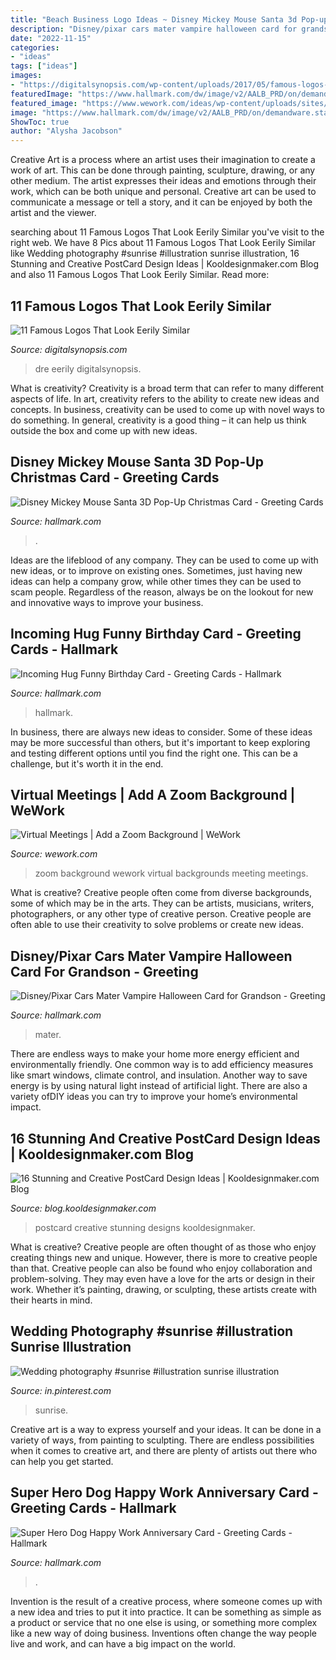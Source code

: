 ```yaml
---
title: "Beach Business Logo Ideas ~ Disney Mickey Mouse Santa 3d Pop-up Christmas Card"
description: "Disney/pixar cars mater vampire halloween card for grandson"
date: "2022-11-15"
categories:
- "ideas"
tags: ["ideas"]
images:
- "https://digitalsynopsis.com/wp-content/uploads/2017/05/famous-logos-that-look-similar-2-768x431.jpg"
featuredImage: "https://www.hallmark.com/dw/image/v2/AALB_PRD/on/demandware.static/-/Sites-hallmark-master/default/dw4f3a6936/images/finished-goods/products/349ZZB3741/Flying-Cat-Hug-Funny-Birthday-Card_349ZZB3741_04.jpg?sw=1920"
featured_image: "https://www.wework.com/ideas/wp-content/uploads/sites/4/2020/04/WeWork_LeatherPhoneBooth-1440x810.jpg"
image: "https://www.hallmark.com/dw/image/v2/AALB_PRD/on/demandware.static/-/Sites-hallmark-master/default/dw4f3a6936/images/finished-goods/products/349ZZB3741/Flying-Cat-Hug-Funny-Birthday-Card_349ZZB3741_04.jpg?sw=1920"
ShowToc: true
author: "Alysha Jacobson"
---
```



Creative Art is a process where an artist uses their imagination to create a work of art. This can be done through painting, sculpture, drawing, or any other medium. The artist expresses their ideas and emotions through their work, which can be both unique and personal. Creative art can be used to communicate a message or tell a story, and it can be enjoyed by both the artist and the viewer.

	

		
searching about 11 Famous Logos That Look Eerily Similar you've visit to the right web. We have 8 Pics about 11 Famous Logos That Look Eerily Similar like Wedding photography #sunrise #illustration sunrise illustration, 16 Stunning and Creative PostCard Design Ideas | Kooldesignmaker.com Blog and also 11 Famous Logos That Look Eerily Similar. Read more:
		
    
## 11 Famous Logos That Look Eerily Similar

<img loading=lazy src="https://digitalsynopsis.com/wp-content/uploads/2017/05/famous-logos-that-look-similar-2-768x431.jpg" onerror="this.onerror=null;this.src='https://tse4.mm.bing.net/th?id=OIP.xInc8TKVJx0zmHjp7Eku6gHaEK&amp;pid=15.1';" alt="11 Famous Logos That Look Eerily Similar">

_Source: digitalsynopsis.com_

>dre eerily digitalsynopsis. 

	

What is creativity?
Creativity is a broad term that can refer to many different aspects of life. In art, creativity refers to the ability to create new ideas and concepts. In business, creativity can be used to come up with novel ways to do something. In general, creativity is a good thing – it can help us think outside the box and come up with new ideas.

    
## Disney Mickey Mouse Santa 3D Pop-Up Christmas Card - Greeting Cards

<img loading=lazy src="https://www.hallmark.com/dw/image/v2/AALB_PRD/on/demandware.static/-/Sites-hallmark-master/default/dw39aedbd9/images/finished-goods/Mickey-Mouse-Santa-Stripes-3D-PopUp-Christmas-Card_1499IXC1099_03.jpg?sw=1920" onerror="this.onerror=null;this.src='https://tse3.mm.bing.net/th?id=OIP.63l5_O7fBy4n8eBQJdNBGAHaHa&amp;pid=15.1';" alt="Disney Mickey Mouse Santa 3D Pop-Up Christmas Card - Greeting Cards">

_Source: hallmark.com_

>. 

	

Ideas are the lifeblood of any company. They can be used to come up with new ideas, or to improve on existing ones. Sometimes, just having new ideas can help a company grow, while other times they can be used to scam people. Regardless of the reason, always be on the lookout for new and innovative ways to improve your business.

    
## Incoming Hug Funny Birthday Card - Greeting Cards - Hallmark

<img loading=lazy src="https://www.hallmark.com/dw/image/v2/AALB_PRD/on/demandware.static/-/Sites-hallmark-master/default/dw4f3a6936/images/finished-goods/products/349ZZB3741/Flying-Cat-Hug-Funny-Birthday-Card_349ZZB3741_04.jpg?sw=1920" onerror="this.onerror=null;this.src='https://tse3.mm.bing.net/th?id=OIP.eG8PxbxUwm3HdNNFW7ddCQHaHa&amp;pid=15.1';" alt="Incoming Hug Funny Birthday Card - Greeting Cards - Hallmark">

_Source: hallmark.com_

>hallmark. 

	

In business, there are always new ideas to consider. Some of these ideas may be more successful than others, but it's important to keep exploring and testing different options until you find the right one. This can be a challenge, but it's worth it in the end.

    
## Virtual Meetings | Add A Zoom Background | WeWork

<img loading=lazy src="https://www.wework.com/ideas/wp-content/uploads/sites/4/2020/04/WeWork_LeatherPhoneBooth-1440x810.jpg" onerror="this.onerror=null;this.src='https://tse4.mm.bing.net/th?id=OIP.ecAEQ-Y9f68NIPs1-PWmTwHaEK&amp;pid=15.1';" alt="Virtual Meetings | Add a Zoom Background | WeWork">

_Source: wework.com_

>zoom background wework virtual backgrounds meeting meetings. 

	

What is creative?
Creative people often come from diverse backgrounds, some of which may be in the arts. They can be artists, musicians, writers, photographers, or any other type of creative person. Creative people are often able to use their creativity to solve problems or create new ideas.

    
## Disney/Pixar Cars Mater Vampire Halloween Card For Grandson - Greeting

<img loading=lazy src="https://www.hallmark.com/dw/image/v2/AALB_PRD/on/demandware.static/-/Sites-hallmark-master/default/dw149b734a/images/finished-goods/DisneyPixar-Cars-Mater-Vampire-Grandson-Halloween-Card_200HV2335_04.jpg?sw=1200&amp;sh=1200&amp;sm=fit" onerror="this.onerror=null;this.src='https://tse4.mm.bing.net/th?id=OIP.0-9R-vyQ4obPjoDUxKdjTwHaHa&amp;pid=15.1';" alt="Disney/Pixar Cars Mater Vampire Halloween Card for Grandson - Greeting">

_Source: hallmark.com_

>mater. 

	

There are endless ways to make your home more energy efficient and environmentally friendly. One common way is to add efficiency measures like smart windows, climate control, and insulation. Another way to save energy is by using natural light instead of artificial light. There are also a variety ofDIY ideas you can try to improve your home’s environmental impact.

    
## 16 Stunning And Creative PostCard Design Ideas | Kooldesignmaker.com Blog

<img loading=lazy src="http://blog.kooldesignmaker.com/wp-content/uploads/2013/03/mmm-back-big.jpg" onerror="this.onerror=null;this.src='https://tse3.mm.bing.net/th?id=OIP.K6tJBIePckfjd3jPXCRJewHaE7&amp;pid=15.1';" alt="16 Stunning and Creative PostCard Design Ideas | Kooldesignmaker.com Blog">

_Source: blog.kooldesignmaker.com_

>postcard creative stunning designs kooldesignmaker. 

	

What is creative?
Creative people are often thought of as those who enjoy creating things new and unique. However, there is more to creative people than that. Creative people can also be found who enjoy collaboration and problem-solving. They may even have a love for the arts or design in their work. Whether it’s painting, drawing, or sculpting, these artists create with their hearts in mind.

    
## Wedding Photography #sunrise #illustration Sunrise Illustration

<img loading=lazy src="https://i.pinimg.com/736x/ce/b6/c6/ceb6c619fee173c632f13eed42ef285e.jpg" onerror="this.onerror=null;this.src='https://tse4.mm.bing.net/th?id=OIP.ZcB0_2HWLvveaylBOqoRPwHaLb&amp;pid=15.1';" alt="Wedding photography #sunrise #illustration sunrise illustration">

_Source: in.pinterest.com_

>sunrise. 

	

Creative art is a way to express yourself and your ideas. It can be done in a variety of ways, from painting to sculpting. There are endless possibilities when it comes to creative art, and there are plenty of artists out there who can help you get started.

    
## Super Hero Dog Happy Work Anniversary Card - Greeting Cards - Hallmark

<img loading=lazy src="https://www.hallmark.com/dw/image/v2/AALB_PRD/on/demandware.static/-/Sites-hallmark-master/default/dwc96812c7/images/finished-goods/products/399M1950/Super-Hero-Dog-Workplace-Anniversary-Card_399M1950_02.jpg?sw=1920" onerror="this.onerror=null;this.src='https://tse1.mm.bing.net/th?id=OIP.zTGeW1GZoVDqctJMbONuLgHaHa&amp;pid=15.1';" alt="Super Hero Dog Happy Work Anniversary Card - Greeting Cards - Hallmark">

_Source: hallmark.com_

>. 

	

Invention is the result of a creative process, where someone comes up with a new idea and tries to put it into practice. It can be something as simple as a product or service that no one else is using, or something more complex like a new way of doing business. Inventions often change the way people live and work, and can have a big impact on the world.

